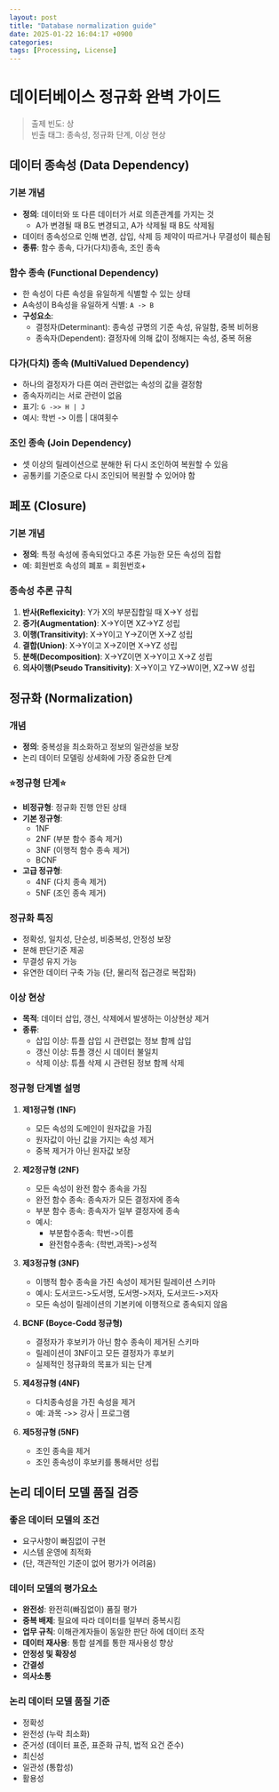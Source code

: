 ```yaml
---
layout: post
title: "Database normalization guide"
date: 2025-01-22 16:04:17 +0900
categories: 
tags: [Processing, License]
---
```


# 데이터베이스 정규화 완벽 가이드

> 출제 빈도: 상  
> 빈출 태그: 종속성, 정규화 단계, 이상 현상

## 데이터 종속성 (Data Dependency)

### 기본 개념
* **정의**: 데이터와 또 다른 데이터가 서로 의존관계를 가지는 것
  * A가 변경될 때 B도 변경되고, A가 삭제될 때 B도 삭제됨
* 데이터 종속성으로 인해 변경, 삽입, 삭제 등 제약이 따르거나 무결성이 훼손됨
* **종류**: 함수 종속, 다가(다치)종속, 조인 종속

### 함수 종속 (Functional Dependency)
* 한 속성이 다른 속성을 유일하게 식별할 수 있는 상태
* A속성이 B속성을 유일하게 식별: `A -> B`
* **구성요소**:
  * 결정자(Determinant): 종속성 규명의 기준 속성, 유일함, 중복 비허용
  * 종속자(Dependent): 결정자에 의해 값이 정해지는 속성, 중복 허용

### 다가(다치) 종속 (MultiValued Dependency)
* 하나의 결정자가 다른 여러 관련없는 속성의 값을 결정함
* 종속자끼리는 서로 관련이 없음
* 표기: `G ->> H | J`
* 예시: 학번 -> 이름 | 대여횟수

### 조인 종속 (Join Dependency)
* 셋 이상의 릴레이션으로 분해한 뒤 다시 조인하여 복원할 수 있음
* 공통키를 기준으로 다시 조인되어 복원할 수 있어야 함

## 페포 (Closure)

### 기본 개념
* **정의**: 특정 속성에 종속되었다고 추론 가능한 모든 속성의 집합
* 예: 회원번호 속성의 폐포 = 회원번호+

### 종속성 추론 규칙
1. **반사(Reflexicity)**: Y가 X의 부분집합일 때 X->Y 성립
2. **증가(Augmentation)**: X->Y이면 XZ->YZ 성립
3. **이행(Transitivity)**: X->Y이고 Y->Z이면 X->Z 성립
4. **결합(Union)**: X->Y이고 X->Z이면 X->YZ 성립
5. **분해(Decomposition)**: X->YZ이면 X->Y이고 X->Z 성립
6. **의사이행(Pseudo Transitivity)**: X->Y이고 YZ->W이면, XZ->W 성립

## 정규화 (Normalization)

### 개념
* **정의**: 중복성을 최소화하고 정보의 일관성을 보장
* 논리 데이터 모델링 상세화에 가장 중요한 단계

### ⭐정규형 단계⭐
* **비정규형**: 정규화 진행 안된 상태
* **기본 정규형**:
  * 1NF
  * 2NF (부분 함수 종속 제거)
  * 3NF (이행적 함수 종속 제거)
  * BCNF
* **고급 정규형**:
  * 4NF (다치 종속 제거)
  * 5NF (조인 종속 제거)

### 정규화 특징
* 정확성, 일치성, 단순성, 비중복성, 안정성 보장
* 분해 판단기준 제공
* 무결성 유지 가능
* 유연한 데이터 구축 가능 (단, 물리적 접근경로 복잡화)

### 이상 현상
* **목적**: 데이터 삽입, 갱신, 삭제에서 발생하는 이상현상 제거
* **종류**:
  * 삽입 이상: 튜플 삽입 시 관련없는 정보 함께 삽입
  * 갱신 이상: 튜플 갱신 시 데이터 불일치
  * 삭제 이상: 튜플 삭제 시 관련된 정보 함께 삭제

### 정규형 단계별 설명
1. **제1정규형 (1NF)**
   * 모든 속성의 도메인이 원자값을 가짐
   * 원자값이 아닌 값을 가지는 속성 제거
   * 중복 제거가 아닌 원자값 보장

2. **제2정규형 (2NF)**
   * 모든 속성이 완전 함수 종속을 가짐
   * 완전 함수 종속: 종속자가 모든 결정자에 종속
   * 부분 함수 종속: 종속자가 일부 결정자에 종속
   * 예시: 
     * 부분함수종속: 학번->이름
     * 완전함수종속: {학번,과목}->성적

3. **제3정규형 (3NF)**
   * 이행적 함수 종속을 가진 속성이 제거된 릴레이션 스키마
   * 예시: 도서코드->도서명, 도서명->저자, 도서코드->저자
   * 모든 속성이 릴레이션의 기본키에 이행적으로 종속되지 않음

4. **BCNF (Boyce-Codd 정규형)**
   * 결정자가 후보키가 아닌 함수 종속이 제거된 스키마
   * 릴레이션이 3NF이고 모든 결정자가 후보키
   * 실제적인 정규화의 목표가 되는 단계

5. **제4정규형 (4NF)**
   * 다치종속성을 가진 속성을 제거
   * 예: 과목 ->> 강사 | 프로그램

6. **제5정규형 (5NF)**
   * 조인 종속을 제거
   * 조인 종속성이 후보키를 통해서만 성립

## 논리 데이터 모델 품질 검증

### 좋은 데이터 모델의 조건
* 요구사항이 빠짐없이 구현
* 시스템 운영에 최적화
* (단, 객관적인 기준이 없어 평가가 어려움)

### 데이터 모델의 평가요소
* **완전성**: 완전히(빠짐없이) 품질 평가
* **중복 배제**: 필요에 따라 데이터를 일부러 중복시킴
* **업무 규칙**: 이해관계자들이 동일한 판단 하에 데이터 조작
* **데이터 재사용**: 통합 설계를 통한 재사용성 향상
* **안정성 및 확장성**
* **간결성**
* **의사소통**

### 논리 데이터 모델 품질 기준
* 정확성
* 완전성 (누락 최소화)
* 준거성 (데이터 표준, 표준화 규칙, 법적 요건 준수)
* 최신성
* 일관성 (통합성)
* 활용성